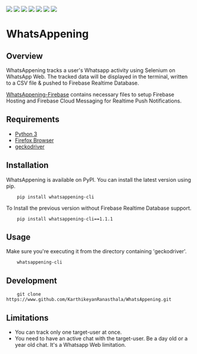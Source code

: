 ![](https://img.shields.io/github/license/KarthikeyanRanasthala/WhatsAppening.svg)
![](https://img.shields.io/pypi/pyversions/whatsappening-cli.svg)
![](https://img.shields.io/pypi/v/whatsappening-cli.svg)
![](https://img.shields.io/pypi/format/whatsappening-cli.svg)
![](https://img.shields.io/pypi/status/whatsappening-cli.svg)
![](https://img.shields.io/pypi/dd/whatsappening-cli.svg?label=pypi%20downloads)
![](https://img.shields.io/librariesio/sourcerank/pypi/whatsappening-cli.svg)

# WhatsAppening

## Overview

WhatsAppening tracks a user's Whatsapp activity using Selenium on WhatsApp Web. The tracked data will be displayed in the terminal, written to a CSV file & pushed to Firebase Realtime Database.

[WhatsAppening-Firebase](https://www.github.com/KarthikeyanRanasthala/WhatsAppening-Firebase) contains necessary files to setup Firebase Hosting and Firebase Cloud Messaging for Realtime Push Notifications.

## Requirements

- [Python 3](https://www.python.org/downloads)
- [Firefox Browser](https://www.mozilla.org/firefox)
- [geckodriver](https://github.com/mozilla/geckodriver/releases)

## Installation

WhatsAppening is available on PyPI. You can install the latest version using pip.
```
    pip install whatsappening-cli
```

To Install the previous version without Firebase Realtime Database support.
```
    pip install whatsappening-cli==1.1.1
```

## Usage

Make sure you're executing it from the directory containing 'geckodriver'.
```
    whatsappening-cli
```

## Development

```
    git clone https://www.github.com/KarthikeyanRanasthala/WhatsAppening.git
```

## Limitations

- You can track only one target-user at once.
- You need to have an active chat with the target-user. Be a day old or a year old chat. It's a Whatsapp Web limitation.
